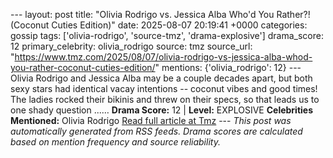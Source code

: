 --- layout: post title: "Olivia Rodrigo vs. Jessica Alba Who'd You Rather?! (Coconut Cuties Edition)" date: 2025-08-07 20:19:41 +0000 categories: gossip tags: ['olivia-rodrigo', 'source-tmz', 'drama-explosive'] drama_score: 12 primary_celebrity: olivia_rodrigo source: tmz source_url: "https://www.tmz.com/2025/08/07/olivia-rodrigo-vs-jessica-alba-whod-you-rather-coconut-cuties-edition/" mentions: {'olivia_rodrigo': 12} --- Olivia Rodrigo and Jessica Alba may be a couple decades apart, but both sexy stars had identical vacay intentions -- coconut vibes and good times! The ladies rocked their bikinis and threw on their specs, so that leads us to one shady question ...… **Drama Score:** 12 | **Level:** EXPLOSIVE **Celebrities Mentioned:** Olivia Rodrigo [Read full article at Tmz](https://www.tmz.com/2025/08/07/olivia-rodrigo-vs-jessica-alba-whod-you-rather-coconut-cuties-edition/) --- *This post was automatically generated from RSS feeds. Drama scores are calculated based on mention frequency and source reliability.*